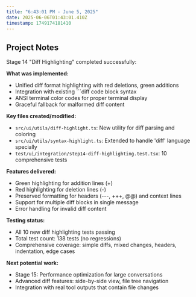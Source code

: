 ```yaml
---
title: "6:43:01 PM - June 5, 2025"
date: 2025-06-06T01:43:01.410Z
timestamp: 1749174181410
---
```


## Project Notes

Stage 14 "Diff Highlighting" completed successfully:

**What was implemented:**
- Unified diff format highlighting with red deletions, green additions
- Integration with existing ```diff code block syntax
- ANSI terminal color codes for proper terminal display
- Graceful fallback for malformed diff content

**Key files created/modified:**
- `src/ui/utils/diff-highlight.ts`: New utility for diff parsing and coloring
- `src/ui/utils/syntax-highlight.ts`: Extended to handle 'diff' language specially
- `test/ui/integration/step14-diff-highlighting.test.tsx`: 10 comprehensive tests

**Features delivered:**
- Green highlighting for addition lines (+)
- Red highlighting for deletion lines (-)
- Preserved formatting for headers (---, +++, @@) and context lines
- Support for multiple diff blocks in single message
- Error handling for invalid diff content

**Testing status:**
- All 10 new diff highlighting tests passing
- Total test count: 138 tests (no regressions)
- Comprehensive coverage: simple diffs, mixed changes, headers, indentation, edge cases

**Next potential work:**
- Stage 15: Performance optimization for large conversations
- Advanced diff features: side-by-side view, file tree navigation
- Integration with real tool outputs that contain file changes
